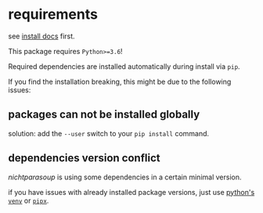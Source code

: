 # requirements

see [install docs](index.md) first.

This package requires `Python>=3.6`!

Required dependencies are installed automatically during install via `pip`.

If you find the installation breaking, this might be due to the following issues:

## packages can not be installed globally

solution: add the `--user` switch to your `pip install` command.

## dependencies version conflict

_nichtparasoup_ is using some dependencies in a certain minimal version.

if you have issues with already installed package versions,
just use
[python's `venv`](https://docs.python.org/3/library/venv.html) or
[`pipx`](https://pypi.org/project/pipx/).
